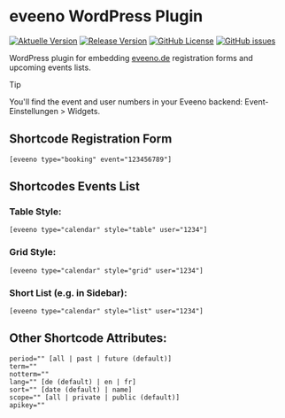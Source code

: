 # eveeno WordPress Plugin

[![Aktuelle Version](https://img.shields.io/badge/Version-2.1-brightgreen)](https://github.com/cassandre/eveeno-wp)
[![Release Version](https://img.shields.io/github/v/release/cassandre/eveeno-wp?label=Release+Version)](https://github.com/cassandre/eveeno-wp/releases/)
[![GitHub License](https://img.shields.io/github/license/cassandre/eveeno-wp)](https://github.com/cassandre/eveeno-wp)
[![GitHub issues](https://img.shields.io/github/issues/cassandre/eveeno-wp)](https://github.com/cassandre/eveeno-wp/issues)

WordPress plugin for embedding <a href="https://eveeno.com">eveeno.de</a> registration forms and upcoming events lists.

> [!TIP]
> You'll find the event and user numbers in your Eveeno backend: Event-Einstellungen > Widgets.    

## Shortcode Registration Form
```
[eveeno type="booking" event="123456789"]   
```
## Shortcodes Events List
### Table Style:
```
[eveeno type="calendar" style="table" user="1234"]
```
### Grid Style:
```
[eveeno type="calendar" style="grid" user="1234"]
```
### Short List (e.g. in Sidebar):
```
[eveeno type="calendar" style="list" user="1234"]
```
## Other Shortcode Attributes:
```
period="" [all | past | future (default)]
term=""
notterm=""
lang="" [de (default) | en | fr]
sort="" [date (default) | name]
scope="" [all | private | public (default)]
apikey=""
```